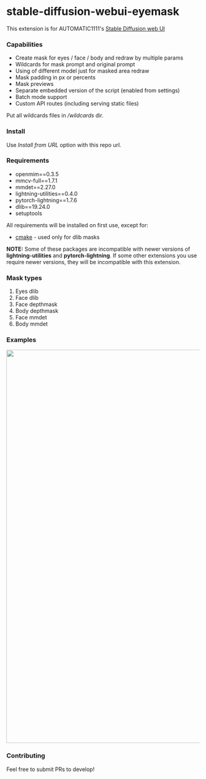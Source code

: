 <p float="left">
    <img alt="" src="https://img.shields.io/badge/Python-FFD43B?style=for-the-badge&logo=python&logoColor=blue" />
    <img alt="" src="https://img.shields.io/badge/PyTorch-EE4C2C?style=for-the-badge&logo=pytorch&logoColor=white" />
    <img alt="" src="https://img.shields.io/badge/Numpy-777BB4?style=for-the-badge&logo=numpy&logoColor=white" />
</p>

# stable-diffusion-webui-eyemask

This extension is for AUTOMATIC1111's [Stable Diffusion web UI](https://github.com/AUTOMATIC1111/stable-diffusion-webui)

### Capabilities

* Create mask for eyes / face / body and redraw by multiple params
* Wildcards for mask prompt and original prompt
* Using of different model just for masked area redraw
* Mask padding in px or percents
* Mask previews
* Separate embedded version of the script (enabled from settings)
* Batch mode support
* Custom API routes (including serving static files)

Put all wildcards files in */wildcards* dir.

### Install

Use *Install from URL* option with this repo url.

### Requirements

- openmim==0.3.5
- mmcv-full==1.7.1
- mmdet==2.27.0
- lightning-utilities==0.4.0
- pytorch-lightning==1.7.6
- dlib==19.24.0
- setuptools

All requirements will be installed on first use, except for:
 - [cmake](https://cmake.org/download/) - used only for dlib masks

**NOTE:** Some of these packages are incompatible with newer versions of **lightning-utilities** and **pytorch-lightning**. If some other extensions you use require newer versions, they will be incompatible with this extension.


### Mask types

1. Eyes dlib
2. Face dlib
3. Face depthmask
4. Body depthmask
5. Face mmdet
6. Body mmdet

### Examples

<img width="1024" src="https://raw.githubusercontent.com/ilian6806/stable-diffusion-webui-eyemask/master/static/images/mask-types.jpg" alt="">

### Contributing

Feel free to submit PRs to develop!